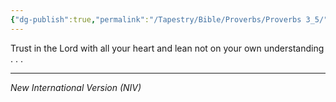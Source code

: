 ```yaml
---
{"dg-publish":true,"permalink":"/Tapestry/Bible/Proverbs/Proverbs 3_5/","title":"Proverbs 3:5","hide":true,"tags":["bible-verse","bible-verse"],"dgHomeLink":true,"dgShowLocalGraph":true,"dgEnableSearch":true}
---
```



Trust in the Lord with all your heart and lean not on your own understanding . . . 


---
*New International Version (NIV)*
